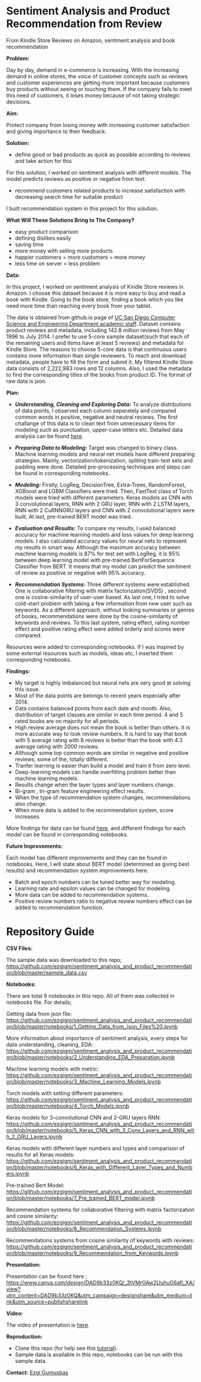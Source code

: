 # Sentiment Analysis and Product Recommendation from Review 
From Kindle Store Reviews on Amazon, sentiment analysis and book recommendation

**Problem:**

Day by day, demand in e-commerce is increasing. With the increasing demand in online stores, the voice of customer concepts such as reviews and customer experiences are getting more important because customers buy products without seeing or touching them. If the company fails to meet this need of customers, it loses money because of not taking strategic decisions.

**Aim:** 

Protect company from losing money with increasing customer satisfaction and giving importance to their feedback.

**Solution:**

- define good or bad products as quick as possible according to reviews and take action for this

For this solution, I worked on sentiment analysis with different models. The model predicts reviews as positive or negative from text.

- recommend customers related products to increase satisfaction with decreasing search time for suitable product

I built recommendation system in this project for this solution.
  
**What Will These Solutions Bring to The Company?**

- easy product comparison
- defining dislikes easily 
- saving time
- more money with selling more products 
- happier customers = more customers = more money
- less time on server = less problem

**Data:**

In this project, I worked on sentiment analysis of Kindle Store reviews in Amazon. I choose this dataset because it is more easy to buy and read a book with Kindle. Going to the book store, finding a book which you like need more time than reaching every book from your tablet. 

The data is obtained from github.io page of [UC San Diego Computer Science and Engineering Department academic staff](https://nijianmo.github.io/amazon/index.html#subsets). Dataset contains product reviews and metadata, including 142.8 million reviews from May 1996 to July 2014. I prefer to use 5-core sample dataset(such that each of the remaining users and items have at least 5 reviews) and metadata for Kindle Store. The reasons to choose 5-core data is that continuous users contains more information than single reviewers. To reach and download metadata, people have to fill the form and submit it. My filtered Kindle Store data consists of 2,222,983 rows and 12 columns. Also, I used the metadata to find the corresponding titles of the books from product ID. The format of raw data is json. 

**Plan:**

- ***Understanding, Cleaning and Exploring Data:*** To analyze distributions of data points, I observed each column seperately and compared common words in positive, negative and neutral reviews. The first challange of this data is to clean text from unnecessary items for modeling such as punctuation, upper-case letters etc. Detailed data analysis can be found [here](https://github.com/ezgigm/sentiment_analysis_and_product_recommendation/blob/master/notebooks/2_Understanding_EDA_Preparation.ipynb).

- ***Preparing Data to Modeling:*** Target was changed to binary class. Machine learning models and neural net models have different preparing strategies. Mainly, vectorization/tokenization, spliting train-test sets and padding were done. Detailed pre-processing techniques and steps can be found in corresponding notebooks. 

- ***Modeling:*** Firstly, LogReg, DecisionTree, Extra-Trees, RandomForest, XGBoost and LGBM Classifiers were tried. Then, FastText class of Torch models were tried with different parameters. Keras models as CNN with 3 convolutional layers, RNN with 2 GRU layer, RNN with 2 LSTM layers, RNN with 2 CuRNNGRU layers and CNN with 2 convolutional layers were built. At last, pre-trained BERT model was tried. 

- ***Evaluation and Results:*** To compare my results, I used balanced accuracy for machine learning models and loss values for deep learning models. I also calculated accuracy values for neural nets to represent my results in smart way. Although the maximum accuracy between machine learning models is 87% for test set with LogReg, it is 95% between deep learning model with pre-trained BertForSequence Classifier from BERT. It means that my model can predict the sentiment of review as positive or negative with 95% accuracy. 

- ***Recommendation Systems:*** Three different systems were established. One is collaborative filtering with matrix factorization(SVDS) , second one is cosine-similarity of user-user based. As last one, I tried to solve cold-start problem with taking a few information from new user such as keywords. As a different approach, without looking summaries or genres of books, recommendations were done by the cosine-similarity of keywords and reviews. To this last system, rating effect, rating number effect and positive rating effect were added orderly and scores were compared.

Resources were added to corresponding notebooks. If I was inspired by some external resources such as models, ideas etc, I inserted them corresponding notebooks.

**Findings:**

- My target is highly imbalanced but neural nets are very good at solving this issue. 
- Most of the data points are belongs to recent years especially after 2014.
- Data contains balanced points from each date and month. Also, distribution of target classes are similar in each time period. 4 and 5 rated books are on majority for all periods. 
- High review average does not mean the book is better than others. It is more accurate way to look review numbers. It is hard to say that book with 5 average rating with 8 reviews is better than the book with 4.3 average rating with 2000 reviews. 
- Although some top common words are similar in negative and positive reviews, some of the, totally different.
- Tranfer learning is easier than build a model and train it from zero level.
- Deep-learning models can handle overfitting problem better than machine learning models. 
- Results change when the layer types and layer numbers change.
- Bi-gram , tri-gram feature engineering effect results.
- When the type of recommendation system changes, recommendations also change. 
- When more data is added to the recommendation system, score increases. 

More findings for data can be found [here](https://github.com/ezgigm/sentiment_analysis_and_product_recommendation/blob/master/notebooks/2_Understanding_EDA_Preparation.ipynb), and different findings for each model can be found in corresponding notebooks.

**Future Improvements:**

Each model has different improvements and they can be found in notebooks. Here, I will state about BERT model (determined as giving best results) and recommendation system improvements here. 

- Batch and epoch numbers can be tuned better way for modeling.
- Learning rate and epsilon values can be changed for modeling.
- More data can be added to recommendation systems.
- Positive review numbers ratio to negative review numbers effect can be added to recommendation function.

 # Repository Guide
 
 **CSV Files:**
 
 The sample data was downloaded to this repo; https://github.com/ezgigm/sentiment_analysis_and_product_recommendation/blob/master/sample_data.csv
 
 **Notebooks:**
 
There are total 9 notebooks in this repo. All of them was collected in notebooks file. For details;

Getting data from json file: https://github.com/ezgigm/sentiment_analysis_and_product_recommendation/blob/master/notebooks/1_Getting_Data_from_json_Files%20.ipynb
 
More information about importance of sentiment analysis, every steps for data understanding, cleaning, EDA: https://github.com/ezgigm/sentiment_analysis_and_product_recommendation/blob/master/notebooks/2_Understanding_EDA_Preparation.ipynb

Machine learning models with metric: https://github.com/ezgigm/sentiment_analysis_and_product_recommendation/blob/master/notebooks/3_Machine_Learning_Models.ipynb

Torch models with setting different parameters: https://github.com/ezgigm/sentiment_analysis_and_product_recommendation/blob/master/notebooks/4_Torch_Models.ipynb

Keras models for 3-convolutional CNN and 2-GRU layers RNN: https://github.com/ezgigm/sentiment_analysis_and_product_recommendation/blob/master/notebooks/5_Keras_CNN_with_3_Conv_Layers_and_RNN_with_2_GRU_Layers.ipynb

Keras models with different layer numbers and types and comparison of results for all Keras models:
https://github.com/ezgigm/sentiment_analysis_and_product_recommendation/blob/master/notebooks/6_Keras_with_Different_Layer_Types_and_Numbers.ipynb

Pre-trained Bert Model: https://github.com/ezgigm/sentiment_analysis_and_product_recommendation/blob/master/notebooks/7_Pre_trained_BERT_model.ipynb

Recommendation systems for collaborative filtering with matrix factorization and cosine similarity: https://github.com/ezgigm/sentiment_analysis_and_product_recommendation/blob/master/notebooks/8_Recommendation_Systems.ipynb

Recommendations systems from cosine similarity of keywords with reviews: https://github.com/ezgigm/sentiment_analysis_and_product_recommendation/blob/master/notebooks/9_Recommendation_from_Keywords.ipynb
 
 **Presentation:**
 
 Presentation can be found here ; https://www.canva.com/design/DAD9b33z0KQ/_3tVMrOAw2UuhuG6afl_XA/view?utm_content=DAD9b33z0KQ&utm_campaign=designshare&utm_medium=link&utm_source=publishsharelink
 
 **Video:**
 
 The video of presentation is [here](https://youtu.be/q_USHnbOE24).
 
 **Reproduction:**
 
 - Clone this repo (for help see this [tutorial](https://help.github.com/en/github/creating-cloning-and-archiving-repositories/cloning-a-repository)).
 - Sample data is available in this repo, notebooks can be run with this sample data.
 
 **Contact:** [Ezgi Gumusbas](https://www.linkedin.com/in/ezgi-gumusbas-6b08a51a0/)
